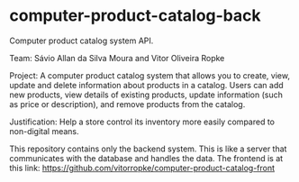 # computer-product-catalog-back
Computer product catalog system API.

Team: Sávio Allan da Silva Moura and Vitor Oliveira Ropke

Project: A computer product catalog system that allows you to create, view, update and delete information about products in a catalog. Users can add new products, view details of existing products, update information (such as price or description), and remove products from the catalog.

Justification: Help a store control its inventory more easily compared to non-digital means.

This repository contains only the backend system. This is like a server that communicates with the database and handles the data. The frontend is at this link: https://github.com/vitorropke/computer-product-catalog-front

